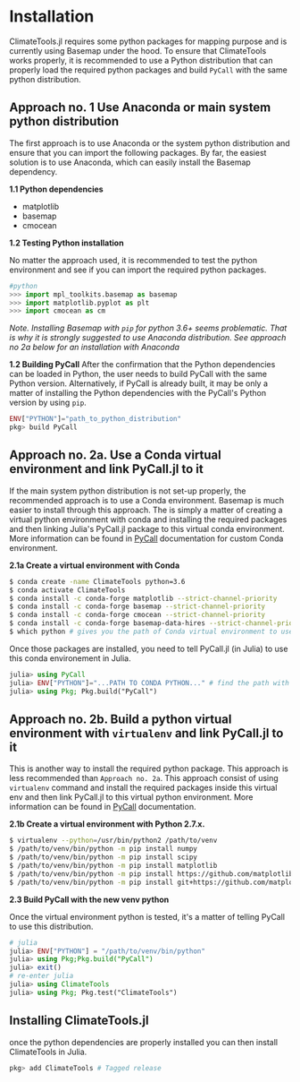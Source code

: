 # Installation

ClimateTools.jl requires some python packages for mapping purpose and is currently using Basemap under the hood. To ensure that ClimateTools works properly, it is recommended to use a Python distribution that can properly load the required python packages and build `PyCall` with the same python distribution.

## Approach no. 1 Use Anaconda or main system python distribution

The first approach is to use Anaconda or the system python distribution and ensure that you can import the following packages. By far, the easiest solution is to use Anaconda, which can easily install the Basemap dependency.

**1.1 Python dependencies**

* matplotlib
* basemap
* cmocean

**1.2 Testing Python installation**

No matter the approach used, it is recommended to test the python environment and see if you can import the required python packages.

```python
#python
>>> import mpl_toolkits.basemap as basemap
>>> import matplotlib.pyplot as plt
>>> import cmocean as cm
```

*Note. Installing Basemap with `pip` for python 3.6+ seems problematic. That is why it is strongly suggested to use Anaconda distribution. See approach no 2a below for an installation with Anaconda*

**1.2 Building PyCall**
After the confirmation that the Python dependencies can be loaded in Python, the user needs to build PyCall with the same Python version. Alternatively, if PyCall is already built, it may be only a matter of installing the Python dependencies with the PyCall's Python version by using `pip`.

```julia
ENV["PYTHON"]="path_to_python_distribution"
pkg> build PyCall
```

## Approach no. 2a. Use a Conda virtual environment and link PyCall.jl to it

If the main system python distribution is not set-up properly, the recommended approach is to use a Conda environment. Basemap is much easier to install through this approach. The is simply a matter of creating a virtual python environment with conda and installing the required packages and then linking Julia's PyCall.jl package to this virtual conda environment. More information can be found in [PyCall](https://github.com/JuliaPy/PyCall.jl) documentation for custom Conda environment.

**2.1a Create a virtual environment with Conda**

```bash
$ conda create -name ClimateTools python=3.6
$ conda activate ClimateTools
$ conda install -c conda-forge matplotlib --strict-channel-priority
$ conda install -c conda-forge basemap --strict-channel-priority
$ conda install -c conda-forge cmocean --strict-channel-priority
$ conda install -c conda-forge basemap-data-hires --strict-channel-priority # optional. For high-resolution maps
$ which python # gives you the path of Conda virtual environment to use in the next steps.
```

Once those packages are installed, you need to tell PyCall.jl (in Julia) to use this conda environement in Julia.

```julia
julia> using PyCall
julia> ENV["PYTHON"]="...PATH TO CONDA PYTHON..." # find the path with "which python" at previous step
julia> using Pkg; Pkg.build("PyCall")
```

## Approach no. 2b. Build a python virtual environment with `virtualenv` and link PyCall.jl to it

This is another way to install the required python package. This approach is less recommended than `Approach no. 2a`. This approach consist of using `virtualenv` command and install the required packages inside this virtual env and then link PyCall.jl to this virtual python environment. More information can be found in [PyCall](https://github.com/JuliaPy/PyCall.jl) documentation.

**2.1b Create a virtual environment with Python 2.7.x.**

```bash
$ virtualenv --python=/usr/bin/python2 /path/to/venv
$ /path/to/venv/bin/python -m pip install numpy
$ /path/to/venv/bin/python -m pip install scipy
$ /path/to/venv/bin/python -m pip install matplotlib
$ /path/to/venv/bin/python -m pip install https://github.com/matplotlib/basemap/archive/master.zip
$ /path/to/venv/bin/python -m pip install git+https://github.com/matplotlib/cmocean
```

**2.3 Build PyCall with the new venv python**

Once the virtual environment python is tested, it's a matter of telling PyCall to use this distribution.

```julia
# julia
julia> ENV["PYTHON"] = "/path/to/venv/bin/python"
julia> using Pkg;Pkg.build("PyCall")
julia> exit()
# re-enter julia
julia> using ClimateTools
julia> using Pkg; Pkg.test("ClimateTools")
```

## Installing ClimateTools.jl

once the python dependencies are properly installed you can then install ClimateTools in Julia.

```julia
pkg> add ClimateTools # Tagged release
```
